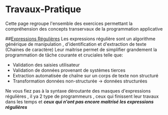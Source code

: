 # Travaux-Pratique

Cette page regroupe l'ensemble des exercices permettant la compréhension des concepts transervaux de la programmation applicative

##[Expressions Régulières](https://github.com/mriam123456/Travaux-Pratique/blob/master/Regex101.md)
Les expressions régulière sont un algorithme générique de manipulation , d'identification et d'extraction de texte (Chaines de caractère) 
Leur maitrise permet de simplifier grandement la programmation de tâche courante et cruciales telle que:

 * Validation des saisies utilisateur
 * Validation de données provenant de systèmes tierces
 * Extraction automatisée de chaîne sur un corps de texte non structuré
 * Transformation données non-structurée -> données structurées

Ne vous fiez pas à la syntaxe déroutante des masques d'expressions régulières , il ya 2 type de programmeurs , ceux qui finissent leur travaux
dans les temps et  _**ceux qui n'ont pas encore maitrisé les expressions régulières**_
